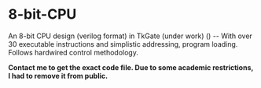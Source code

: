 # 8-bit-CPU
An 8-bit CPU design (verilog format) in TkGate (under work) () -- With over 30 executable instructions and simplistic addressing, program loading. Follows hardwired control methodology.

**Contact me to get the exact code file. Due to some academic restrictions, I had to remove it from  public.**

